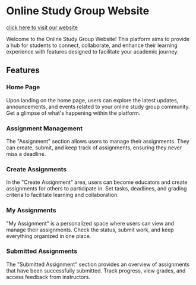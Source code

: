 # Online Study Group Website

[click here to visit our website](https://fragile-quartz.surge.sh/)


Welcome to the Online Study Group Website! This platform aims to provide a hub for students to connect, collaborate, and enhance their learning experience with features designed to facilitate your academic journey.

## Features

### Home Page
Upon landing on the home page, users can explore the latest updates, announcements, and events related to your online study group community. Get a glimpse of what's happening within the platform.

### Assignment Management
The "Assignment" section allows users to manage their assignments. They can create, submit, and keep track of assignments, ensuring they never miss a deadline.

### Create Assignments
In the "Create Assignment" area, users can become educators and create assignments for others to participate in. Set tasks, deadlines, and grading criteria to facilitate learning and collaboration.

### My Assignments
"My Assignment" is a personalized space where users can view and manage their assignments. Check the status, submit work, and keep everything organized in one place.

### Submitted Assignments
The "Submitted Assignment" section provides an overview of assignments that have been successfully submitted. Track progress, view grades, and access feedback from instructors.
